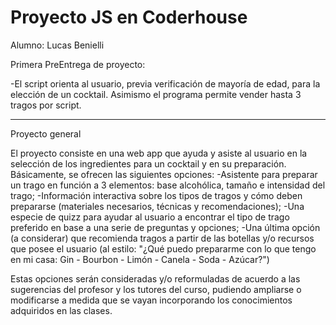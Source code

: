 # Proyecto JS en Coderhouse
Alumno: Lucas Benielli

Primera PreEntrega de proyecto:

-El script orienta al usuario, previa verificación de mayoría de edad, para la elección de un cocktail.
 Asimismo el programa permite vender hasta 3 tragos por script.

-------------------------------------------
Proyecto general

El proyecto consiste en una web app que ayuda y asiste al usuario en la selección de los ingredientes para un cocktail y en su preparación.
Básicamente, se ofrecen las siguientes opciones:
-Asistente para preparar un trago en función a 3 elementos: base alcohólica, tamaño e intensidad del trago;
-Información interactiva sobre los tipos de tragos y cómo deben prepararse (materiales necesarios, técnicas y recomendaciones);
-Una especie de quizz para ayudar al usuario a encontrar el tipo de trago preferido en base a una serie de preguntas y opciones;
-Una última opción (a considerar) que recomienda tragos a partir de las botellas y/o recursos que posee el usuario
 (al estilo: "¿Qué puedo prepararme con lo que tengo en mi casa: Gin - Bourbon - Limón - Canela - Soda - Azúcar?")

Estas opciones serán consideradas y/o reformuladas de acuerdo a las sugerencias del profesor y los tutores del curso,
pudiendo ampliarse o modificarse a medida que se vayan incorporando los conocimientos adquiridos en las clases.
